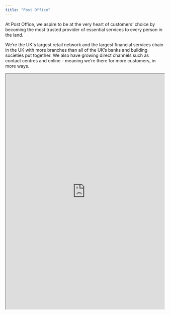 ```yaml
---
title: "Post Office"
---
```


At Post Office, we aspire to be at the very heart of customers’ choice by becoming the most trusted provider of essential services to every person in the land.

We’re the UK's largest retail network and the largest financial services chain in the UK with more branches than all of the UK’s banks and building societies put together. We also have growing direct channels such as contact centres and online - meaning we’re there for more customers, in more ways.

<iframe height="750" width="100%" src="https://ewelton.github.io/ktest/wiki.html#Post%20Office"></iframe>

